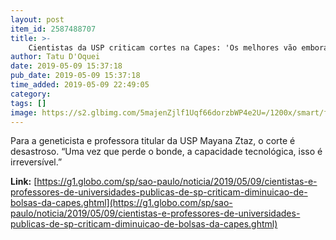 ```yaml
---
layout: post
item_id: 2587488707
title: >-
    Cientistas da USP criticam cortes na Capes: 'Os melhores vão embora e não voltam mais'
author: Tatu D'Oquei
date: 2019-05-09 15:37:18
pub_date: 2019-05-09 15:37:18
time_added: 2019-05-09 22:49:05
category: 
tags: []
image: https://s2.glbimg.com/5majenZjlf1Uqf66dorzbWP4e2U=/1200x/smart/filters:cover():strip_icc()/s02.video.glbimg.com/x720/7602537.jpg
---
```


Para a geneticista e professora titular da USP Mayana Ztaz, o corte é desastroso. “Uma vez que perde o bonde, a capacidade tecnológica, isso é irreversível.”

**Link:** [https://g1.globo.com/sp/sao-paulo/noticia/2019/05/09/cientistas-e-professores-de-universidades-publicas-de-sp-criticam-diminuicao-de-bolsas-da-capes.ghtml](https://g1.globo.com/sp/sao-paulo/noticia/2019/05/09/cientistas-e-professores-de-universidades-publicas-de-sp-criticam-diminuicao-de-bolsas-da-capes.ghtml)

